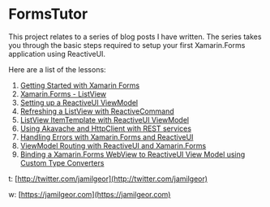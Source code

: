 # FormsTutor
This project relates to a series of blog posts I have written.  The series takes you through the basic steps required to setup your first Xamarin.Forms application using ReactiveUI.

Here are a list of the lessons:
1. [Getting Started with Xamarin Forms](https://jamilgeor.com/getting-started-with-xamarin-forms/)
2. [Xamarin.Forms - ListView](https://jamilgeor.com/xamarin-forms-list-views/)
3. [Setting up a ReactiveUI ViewModel](https://jamilgeor.com/setting-up-a-reactiveui-viewmodel/)
4. [Refreshing a ListView with ReactiveCommand](https://jamilgeor.com/refreshing-a-listview-with-reactivecommand/)
5. [ListView ItemTemplate with ReactiveUI ViewModel](https://jamilgeor.com/listview-itemtemplate-with-reactiveui-viewmodel/)
6. [Using Akavache and HttpClient with REST services](https://jamilgeor.com/using-akavache-and-httpclient-with-rest-services/)
7. [Handling Errors with Xamarin.Forms and ReactiveUI](https://jamilgeor.com/handling-errors-with-xamarin-forms-and-reactiveui/)
8. [ViewModel Routing with ReactiveUI and Xamarin.Forms](https://jamilgeor.com/viewmodel-routing-with-reactiveui-and-xamarin-forms/)
9. [Binding a Xamarin.Forms WebView to ReactiveUI View Model using Custom Type Converters](https://jamilgeor.com/binding-a-xamarin-forms-webview-to-reactiveui-view-model-using-custom-type-converters/)


t: [http://twitter.com/jamilgeor](http://twitter.com/jamilgeor)

w: [https://jamilgeor.com](https://jamilgeor.com)
